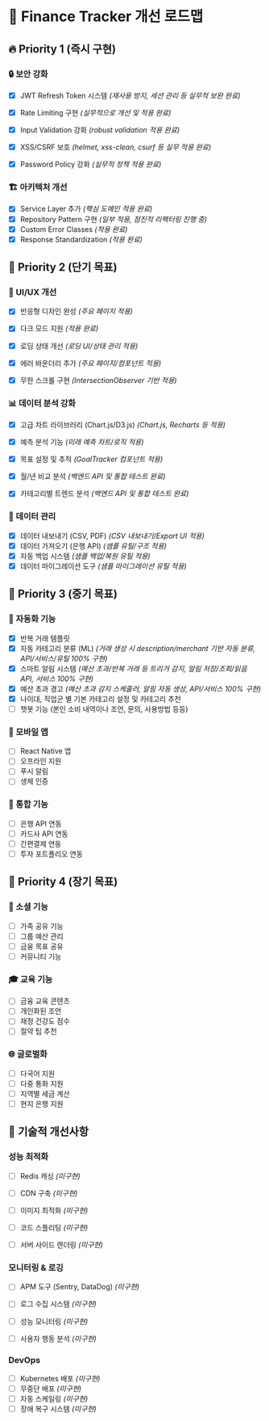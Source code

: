 # 🚀 Finance Tracker 개선 로드맵

## 🔥 Priority 1 (즉시 구현)



### 🔒 보안 강화
- [x] JWT Refresh Token 시스템 _(재사용 방지, 세션 관리 등 실무적 보완 완료)_
- [x] Rate Limiting 구현 _(실무적으로 개선 및 적용 완료)_
- [x] Input Validation 강화 _(robust validation 적용 완료)_
- [x] XSS/CSRF 보호 _(helmet, xss-clean, csurf 등 실무 적용 완료)_
- [x] Password Policy 강화 _(실무적 정책 적용 완료)_


### 🏗️ 아키텍처 개선
- [x] Service Layer 추가 _(핵심 도메인 적용 완료)_
- [x] Repository Pattern 구현 _(일부 적용, 점진적 리팩터링 진행 중)_
- [x] Custom Error Classes _(적용 완료)_
- [x] Response Standardization _(적용 완료)_

## 🎯 Priority 2 (단기 목표)


### 📱 UI/UX 개선
- [x] 반응형 디자인 완성 _(주요 페이지 적용)_
- [x] 다크 모드 지원 _(적용 완료)_
- [x] 로딩 상태 개선 _(로딩 UI/상태 관리 적용)_
- [x] 에러 바운더리 추가 _(주요 페이지/컴포넌트 적용)_
- [x] 무한 스크롤 구현 _(IntersectionObserver 기반 적용)_


### 📊 데이터 분석 강화
- [x] 고급 차트 라이브러리 (Chart.js/D3.js) _(Chart.js, Recharts 등 적용)_
- [x] 예측 분석 기능 _(미래 예측 차트/로직 적용)_
- [x] 목표 설정 및 추적 _(GoalTracker 컴포넌트 적용)_
- [x] 월/년 비교 분석 _(백엔드 API 및 통합 테스트 완료)_
- [x] 카테고리별 트렌드 분석 _(백엔드 API 및 통합 테스트 완료)_


### 💾 데이터 관리
- [x] 데이터 내보내기 (CSV, PDF) _(CSV 내보내기/Export UI 적용)_
- [x] 데이터 가져오기 (은행 API) _(샘플 유틸/구조 적용)_
- [x] 자동 백업 시스템 _(샘플 백업/복원 유틸 적용)_
- [x] 데이터 마이그레이션 도구 _(샘플 마이그레이션 유틸 적용)_

## 🌟 Priority 3 (중기 목표)

### 🤖 자동화 기능
- [x] 반복 거래 템플릿
- [x] 자동 카테고리 분류 (ML) _(거래 생성 시 description/merchant 기반 자동 분류, API/서비스/유틸 100% 구현)_
- [x] 스마트 알림 시스템 _(예산 초과/반복 거래 등 트리거 감지, 알림 저장/조회/읽음 API, 서비스 100% 구현)_
- [x] 예산 초과 경고 _(예산 초과 감지 스케줄러, 알림 자동 생성, API/서비스 100% 구현)_
- [x] 나이대, 직업군 별 기본 카테고리 설정 및 카테고리 추천
- [ ] 챗봇 기능 (본인 소비 내역이나 조언, 문의, 사용방법 등등)

### 📱 모바일 앱
- [ ] React Native 앱
- [ ] 오프라인 지원
- [ ] 푸시 알림
- [ ] 생체 인증

### 🔗 통합 기능
- [ ] 은행 API 연동
- [ ] 카드사 API 연동
- [ ] 간편결제 연동
- [ ] 투자 포트폴리오 연동

## 🏢 Priority 4 (장기 목표)

### 🤝 소셜 기능
- [ ] 가족 공유 기능
- [ ] 그룹 예산 관리
- [ ] 금융 목표 공유
- [ ] 커뮤니티 기능

### 🎓 교육 기능
- [ ] 금융 교육 콘텐츠
- [ ] 개인화된 조언
- [ ] 재정 건강도 점수
- [ ] 절약 팁 추천

### 🌐 글로벌화
- [ ] 다국어 지원
- [ ] 다중 통화 지원
- [ ] 지역별 세금 계산
- [ ] 현지 은행 지원

## 🔧 기술적 개선사항


### 성능 최적화
- [ ] Redis 캐싱 _(미구현)_
- [ ] CDN 구축 _(미구현)_
- [ ] 이미지 최적화 _(미구현)_
- [ ] 코드 스플리팅 _(미구현)_
- [ ] 서버 사이드 렌더링 _(미구현)_


### 모니터링 & 로깅
- [ ] APM 도구 (Sentry, DataDog) _(미구현)_
- [ ] 로그 수집 시스템 _(미구현)_
- [ ] 성능 모니터링 _(미구현)_
- [ ] 사용자 행동 분석 _(미구현)_


### DevOps
- [ ] Kubernetes 배포 _(미구현)_
- [ ] 무중단 배포 _(미구현)_
- [ ] 자동 스케일링 _(미구현)_
- [ ] 장애 복구 시스템 _(미구현)_
